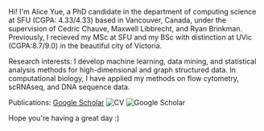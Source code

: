 Hi! I'm Alice Yue, a PhD candidate in the department of computing science at SFU (CGPA: 4.33/4.33) based in Vancouver, Canada, under the supervision of Cedric Chauve, Maxwell Libbrecht, and Ryan Brinkman. Previously, I recieved my MSc at SFU and my BSc with distinction at UVic (CGPA:8.7/9.0) in the beautiful city of Victoria.

Research interests: I develop machine learning, data mining, and statistical analysis methods for high-dimensional and graph structured data. In computational biology, I have applied my methods on flow cytometry, scRNAseq, and DNA sequence data.

Publications: [Google Scholar](https://scholar.google.com/citations?hl=en&user=NeWJef4AAAAJ)
![CV](https://shields.io/badge/style-social-03650f?logo=appveyor&style=social)
![Google Scholar](https://img.shields.io/badge/google-4285F4?style=for-the-badge&logo=google&logoColor=white)

Hope you're having a great day :)
